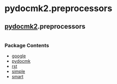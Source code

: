 <h1 id="pydocmk2.preprocessors">pydocmk2.preprocessors</h1>

<h2><a href="./pydocmk2.html">pydocmk2</a>.preprocessors</h2> <div class="module">  <div class="docstring">
<pre class="doc"></pre>
</div>  <div class="modules"><h3>Package Contents</h3><ul class="list"><li><a href="./pydocmk2.preprocessors.google.html">google</a></li><li><a href="./pydocmk2.preprocessors.pydocmk.html">pydocmk</a></li><li><a href="./pydocmk2.preprocessors.rst.html">rst</a></li><li><a href="./pydocmk2.preprocessors.simple.html">simple</a></li><li><a href="./pydocmk2.preprocessors.smart.html">smart</a></li></ul></div></div>
